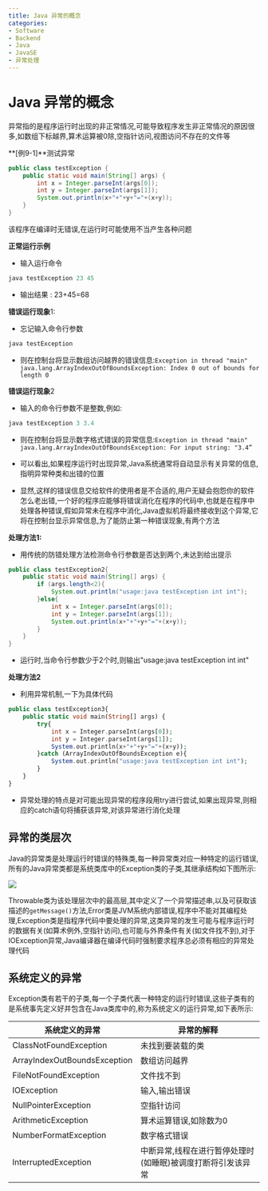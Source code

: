 ```yaml
---
title: Java 异常的概念
categories:
- Software
- Backend
- Java
- JavaSE
- 异常处理
---
```

# Java 异常的概念

异常指的是程序运行时出现的非正常情况,可能导致程序发生非正常情况的原因很多,如数组下标越界,算术运算被0除,空指针访问,视图访问不存在的文件等

**[例9-1]**测试异常

```java
public class testException {
    public static void main(String[] args) {
        int x = Integer.parseInt(args[0]);
        int y = Integer.parseInt(args[1]);
        System.out.println(x+"+"+y+"="+(x+y));
    }
}
```

该程序在编译时无错误,在运行时可能使用不当产生各种问题

**正常运行示例**

- 输入运行命令

```java
java testException 23 45
```

- 输出结果 : 23+45=68

**错误运行现象**1:

- 忘记输入命令行参数

```php
java testException
```

- 则在控制台将显示数组访问越界的错误信息:`Exception in thread "main" java.lang.ArrayIndexOutOfBoundsException: Index 0 out of bounds for length 0`

**错误运行现象**2

- 输入的命令行参数不是整数,例如:

```java
java testException 3 3.4
```

- 则在控制台将显示数字格式错误的异常信息:`Exception in thread "main" java.lang.ArrayIndexOutOfBoundsException: For input string: "3.4” `

- 可以看出,如果程序运行时出现异常,Java系统通常将自动显示有关异常的信息,指明异常种类和出错的位置
- 显然,这样的错误信息交给软件的使用者是不合适的,用户无疑会抱怨你的软件怎么老出错,一个好的程序应能够将错误消化在程序的代码中,也就是在程序中处理各种错误,假如异常未在程序中消化,Java虚拟机将最终接收到这个异常,它将在控制台显示异常信息,为了能防止第一种错误现象,有两个方法

**处理方法1:**

- 用传统的防错处理方法检测命令行参数是否达到两个,未达到给出提示

```java
public class testException2{
    public static void main(String[] args) {
        if (args.length<2){
            System.out.println("usage:java testException int int");
        }else{
            int x = Integer.parseInt(args[0]);
            int y = Integer.parseInt(args[1]);
            System.out.println(x+"+"+y+"="+(x+y));
        }
    }
}
```

- 运行时,当命令行参数少于2个时,则输出"usage:java testException int int"

**处理方法2**

- 利用异常机制,一下为具体代码

```php
public class testException3{
    public static void main(String[] args) {
        try{
            int x = Integer.parseInt(args[0]);
            int y = Integer.parseInt(args[1]);
            System.out.println(x+"+"+y+"="+(x+y));
        }catch (ArrayIndexOutOfBoundsException e){
            System.out.println("usage:java testException int int");
        }
    }
}
```

- 异常处理的特点是对可能出现异常的程序段用try进行尝试,如果出现异常,则相应的catch语句将捕获该异常,对该异常进行消化处理

## 异常的类层次

Java的异常类是处理运行时错误的特殊类,每一种异常类对应一种特定的运行错误,所有的Java异常类都是系统类库中的Exception类的子类,其继承结构如下图所示:

![](https://www.plantuml.com/plantuml/svg/XPDDRzim38Rl_XKQTYZWW-suAUODnT0kYB41ILgqtUwCpDb2z17G5DAjw7-Vh1IhwwAR3xRu4dpuYfOkUWPYesnZO9-SY7VAIkqR5DoXmMplZHwh7VE-_vJd18UiLTpvhU-HfBECbZFfJBxojntOMNbQLLLUAurzRg1dfFnQW-NlwrK-Gf_t_4lZvyIw07z8H7YkeMcKRSMiYE4Qg5LML37u0dBNalEsMJZjI1mwnHWpNnsfty46w4kjMck27I732occRuurP974x2nAAsNnI7bVBAhvievgCD-uG-oVF2Ra76-UhRtmyjTd6SEJ2BmTjYEgh9YsgElJ3_FYFviOkwn2-qGZ_7oh_nY--5YVbQyGPJ4TQ402aJiyySQUv_yOog3UTKhkBFQzABC1T9u__RfKt7K12LkDIPgAPU1JMAJYXoBseDSWkr3_h0VQ3jgHa6LPhBoNk6VbR1Hll6Lby8MOYeqtMwJQaG6Uf2ufd4U3hEGaSSIdujlL936SpetZUXZP9BMygj-W3DyB3DVbU6N-0000)

Throwable类为该处理层次中的最高层,其中定义了一个异常描述串,以及可获取该描述的`getMessage()`方法,Error类是JVM系统内部错误,程序中不能对其编程处理,Exception类是指程序代码中要处理的异常,这类异常的发生可能与程序运行时的数据有关(如算术例外,空指针访问),也可能与外界条件有关(如文件找不到),对于IOException异常,Java编译器在编译代码时强制要求程序总必须有相应的异常处理代码

## 系统定义的异常

Exception类有若干的子类,每一个子类代表一种特定的运行时错误,这些子类有的是系统事先定义好并包含在Java类库中的,称为系统定义的运行异常,如下表所示:

| 系统定义的异常               | 异常的解释                                                  |
| ---------------------------- | ----------------------------------------------------------- |
| ClassNotFoundException       | 未找到要装载的类                                            |
| ArrayIndexOutBoundsException | 数组访问越界                                                |
| FileNotFoundException        | 文件找不到                                                  |
| IOException                  | 输入,输出错误                                               |
| NullPointerException         | 空指针访问                                                  |
| ArithmeticException          | 算术运算错误,如除数为0                                      |
| NumberFormatException        | 数字格式错误                                                |
| InterruptedException         | 中断异常,线程在进行暂停处理时(如睡眠)被调度打断将引发该异常 |


